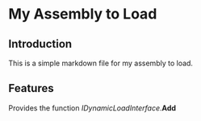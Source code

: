 ﻿# My Assembly to Load

## Introduction
This is a simple markdown file for my assembly to load. 

## Features
Provides the function *IDynamicLoadInterface*.**Add**
